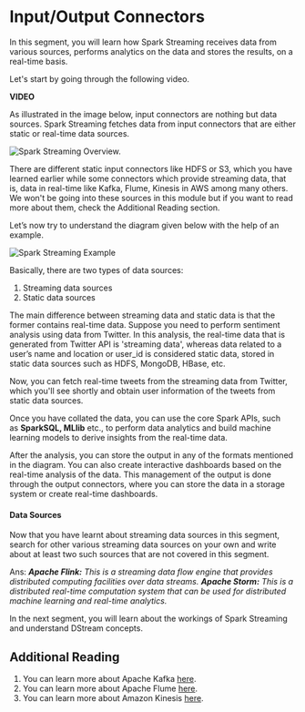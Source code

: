 # Input/Output Connectors

In this segment, you will learn how Spark Streaming receives data from various sources, performs analytics on the data and stores the results, on a real-time basis.

Let's start by going through the following video.

**VIDEO**

As illustrated in the image below, input connectors are nothing but data sources. Spark Streaming fetches data from input connectors that are either static or real-time data sources.

![Spark Streaming Overview.](https://i.ibb.co/zxHPLtp/Spark-Streaming-Overview.png)

There are different static input connectors like HDFS or S3, which you have learned earlier while some connectors which provide streaming data, that is, data in real-time like Kafka, Flume, Kinesis in AWS among many others. We won't be going into these sources in this module but if you want to read more about them, check the Additional Reading section.

Let’s now try to understand the diagram given below with the help of an example.

![Spark Streaming Example](https://i.ibb.co/W58Nfgf/Spark-Streaming-Example.png)

Basically, there are two types of data sources:

1. Streaming data sources
2. Static data sources

The main difference between streaming data and static data is that the former contains real-time data. Suppose you need to perform sentiment analysis using data from Twitter. In this analysis, the real-time data that is generated from Twitter API is 'streaming data', whereas data related to a user’s name and location or user_id is considered static data, stored in static data sources such as HDFS, MongoDB, HBase, etc.

Now, you can fetch real-time tweets from the streaming data from Twitter, which you'll see shortly and obtain user information of the tweets from static data sources.

Once you have collated the data, you can use the core Spark APIs, such as **SparkSQL, MLlib** etc., to perform data analytics and build machine learning models to derive insights from the real-time data.

After the analysis, you can store the output in any of the formats mentioned in the diagram. You can also create interactive dashboards based on the real-time analysis of the data. This management of the output is done through the output connectors, where you can store the data in a storage system or create real-time dashboards.

#### Data Sources

Now that you have learnt about streaming data sources in this segment, search for other various streaming data sources on your own and write about at least two such sources that are not covered in this segment.

Ans: ***Apache Flink:** This is a streaming data flow engine that provides distributed computing facilities over data streams.  **Apache Storm:** This is a distributed real-time computation system that can be used for distributed machine learning and real-time analytics.*

In the next segment, you will learn about the workings of Spark Streaming and understand DStream concepts.

## Additional Reading

1. You can learn more about Apache Kafka [here](https://kafka.apache.org/intro).
2. You can learn more about Apache Flume [here](https://flume.apache.org/).
3. You can learn more about Amazon Kinesis [here](https://aws.amazon.com/kinesis/?nc=sn&loc=0).
